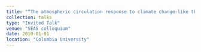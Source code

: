 ```yaml
---
title: "“The atmospheric circulation response to climate change-like thermal forcings in an idealized GCM”,"
collection: talks
type: "Invited Talk"
venue: "SEAS colloquium"
date: 2010-01-01
location: "Columbia University"
---
```

